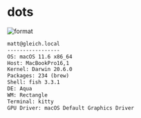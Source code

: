 
# dots

![format](https://github.com/gleich/dots/workflows/format/badge.svg)

```txt
matt@gleich.local 
----------------- 
OS: macOS 11.6 x86_64 
Host: MacBookPro16,1 
Kernel: Darwin 20.6.0 
Packages: 234 (brew) 
Shell: fish 3.3.1 
DE: Aqua 
WM: Rectangle 
Terminal: kitty 
GPU Driver: macOS Default Graphics Driver 
```
